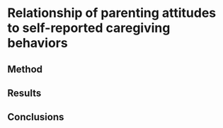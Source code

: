 # Relationship of parenting attitudes to self-reported caregiving behaviors

## Method

## Results

## Conclusions
